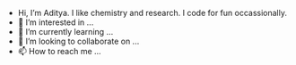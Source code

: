 - Hi, I’m Aditya. I like chemistry and research. I code for fun occassionally.
- 👀 I’m interested in ...
- 🌱 I’m currently learning ...
- 💞️ I’m looking to collaborate on ...
- 📫 How to reach me ...

<!---
Potassium-Permanganate/Potassium-Permanganate is a ✨ special ✨ repository because its `README.md` (this file) appears on your GitHub profile.
You can click the Preview link to take a look at your changes.
--->
